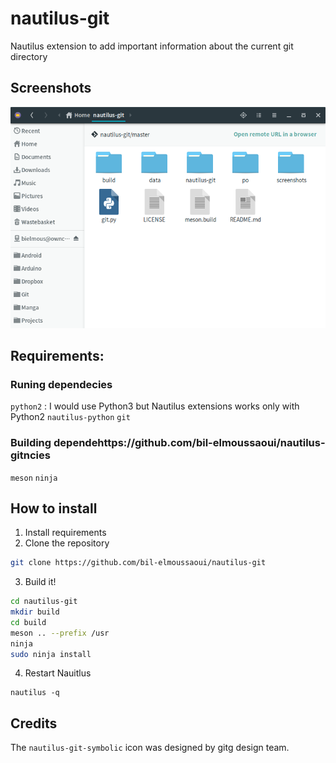 # nautilus-git
Nautilus extension to add important information about the current git directory

## Screenshots

 <div align="center"><img src="screenshots/screenshot1.png" alt="Preview" /></div>
 

## Requirements:
### Runing dependecies
`python2` : I would use Python3 but Nautilus extensions works only with Python2
`nautilus-python`
`git`
### Building dependehttps://github.com/bil-elmoussaoui/nautilus-gitncies
`meson`
`ninja`


## How to install 
1. Install requirements
2. Clone the repository 
```bash
git clone https://github.com/bil-elmoussaoui/nautilus-git
```
3. Build it!
```bash
cd nautilus-git 
mkdir build
cd build
meson .. --prefix /usr
ninja
sudo ninja install
``` 

4. Restart Nauitlus 
```
nautilus -q
```

## Credits
The `nautilus-git-symbolic` icon was designed by gitg design team.